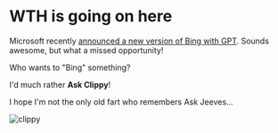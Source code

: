 # WTH is going on here

Microsoft recently [announced a new version of Bing with GPT](https://www.theverge.com/2023/2/7/23587454/microsoft-bing-edge-chatgpt-ai). Sounds awesome, but what a missed opportunity!

Who wants to "Bing" something?

I'd much rather **Ask Clippy**!

I hope I'm not the only old fart who remembers Ask Jeeves...

![clippy](https://user-images.githubusercontent.com/13255599/218347645-18f2175d-5c89-4c54-8045-2476ea042e18.jpg)
